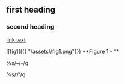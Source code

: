 
## first heading

### second heading

[link text](link)

![fig1]({{ "/assets//fig1.png"}}) 
**Figure 1 - **


%s/&#8211;/-/g


%s/&#8217;/'/g
